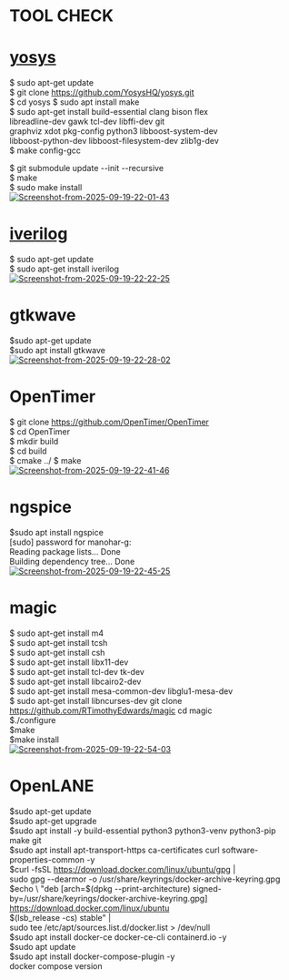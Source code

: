 # TOOL CHECK
# <u>yosys</u>
$ sudo apt-get update<br>
$ git clone https://github.com/YosysHQ/yosys.git<br>
$ cd yosys
$ sudo apt install make              <br>
$ sudo apt-get install build-essential clang bison flex \
    libreadline-dev gawk tcl-dev libffi-dev git \
    graphviz xdot pkg-config python3 libboost-system-dev \
    libboost-python-dev libboost-filesystem-dev zlib1g-dev<br>
$ make config-gcc<br>

$ git submodule update --init --recursive <br>
$ make <br>
$ sudo make install<br>
<a href="https://ibb.co/8ndMQqSG"><img src="https://i.ibb.co/BHrLYbSv/Screenshot-from-2025-09-19-22-01-43.png" alt="Screenshot-from-2025-09-19-22-01-43" border="0"></a><br />
# <u>iverilog</u>
$ sudo apt-get update<br>
$ sudo apt-get install iverilog<br>
<a href="https://ibb.co/h1nhWF1c"><img src="https://i.ibb.co/YTKYkBTX/Screenshot-from-2025-09-19-22-22-25.png" alt="Screenshot-from-2025-09-19-22-22-25" border="0"></a><br>
# gtkwave 

$sudo apt-get update<br>
$sudo apt install gtkwave <br>
<a href="https://imgbb.com/"><img src="https://i.ibb.co/Xx35s7Sv/Screenshot-from-2025-09-19-22-28-02.png" alt="Screenshot-from-2025-09-19-22-28-02" border="0"></a><br>
# OpenTimer
$ git clone https://github.com/OpenTimer/OpenTimer<br>
$ cd OpenTimer<br>
$ mkdir build<br>
$ cd build<br>
$ cmake ../
$ make <br>
<a href="https://ibb.co/Hf6RkHsv"><img src="https://i.ibb.co/21xRfkQ2/Screenshot-from-2025-09-19-22-41-46.png" alt="Screenshot-from-2025-09-19-22-41-46" border="0"></a><br>
# ngspice 
$sudo apt install ngspice<br>
[sudo] password for manohar-g: <br>
Reading package lists... Done<br>
Building dependency tree... Done<br>
<a href="https://ibb.co/bMS9cgw4"><img src="https://i.ibb.co/673CjR9K/Screenshot-from-2025-09-19-22-45-25.png" alt="Screenshot-from-2025-09-19-22-45-25" border="0"></a><br />
# magic
$ sudo apt-get install m4<br>
$ sudo apt-get install tcsh<br>
$ sudo apt-get install csh<br>
$ sudo apt-get install libx11-dev<br>
$ sudo apt-get install tcl-dev tk-dev<br>
$ sudo apt-get install libcairo2-dev<br>
$ sudo apt-get install mesa-common-dev libglu1-mesa-dev<br>
$ sudo apt-get install libncurses-dev
git clone https://github.com/RTimothyEdwards/magic
cd magic<br>
$./configure<br>
$make<br>
$make install <br>
<a href="https://ibb.co/ZpBRNknm"><img src="https://i.ibb.co/Rk3G7Vxy/Screenshot-from-2025-09-19-22-54-03.png" alt="Screenshot-from-2025-09-19-22-54-03" border="0"></a><br>

# OpenLANE
$sudo apt-get update<br>
$sudo apt-get upgrade<br>
$sudo apt install -y build-essential python3 python3-venv python3-pip make git<br> 
$sudo apt install apt-transport-https ca-certificates curl software-properties-common -y<br>
$curl -fsSL https://download.docker.com/linux/ubuntu/gpg | \
sudo gpg --dearmor -o /usr/share/keyrings/docker-archive-keyring.gpg<br>
$echo \
  "deb [arch=$(dpkg --print-architecture) signed-by=/usr/share/keyrings/docker-archive-keyring.gpg] \
  https://download.docker.com/linux/ubuntu \
  $(lsb_release -cs) stable" | \
  sudo tee /etc/apt/sources.list.d/docker.list > /dev/null<br>
$sudo apt install docker-ce docker-ce-cli containerd.io -y<br>
$sudo apt update<br>
$sudo apt install docker-compose-plugin -y<br>
docker compose version<br>




